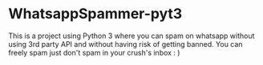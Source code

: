 # WhatsappSpammer-pyt3
This is a project using Python 3 where you can spam on whatsapp without using 3rd party API and without having risk of getting banned. You can freely spam just don't spam in your crush's inbox : )
